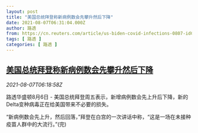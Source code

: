 ```yaml
---
layout: post
title: "美国总统拜登称新病例数会先攀升然后下降"
date: 2021-08-07T06:31:04.000Z
author: 路透
from: https://cn.reuters.com/article/us-biden-covid-infections-0807-idCNKBS2F805W
tags: [ 路透 ]
categories: [ 路透 ]
---
```

<!--1628317864000-->
[美国总统拜登称新病例数会先攀升然后下降](https://cn.reuters.com/article/us-biden-covid-infections-0807-idCNKBS2F805W)
------

<div>
<div><i>2021-08-07T06:18:58Z</i></div><p>路透华盛顿8月6日 - 美国总统拜登周五表示，新增病例数会先上升后下降，新的Delta变种病毒正在给美国带来不必要的损失。</p><p>“新病例数会先上升，然后回落，”拜登在白宫的一次讲话中称，“这是一场在未接种疫苗人群中的大流行。”(完)</p>
</div>
